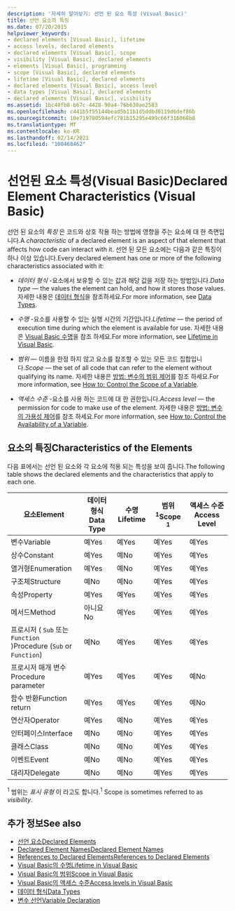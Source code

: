 ```yaml
---
description: '자세히 알아보기: 선언 된 요소 특성 (Visual Basic)'
title: 선언 요소의 특징
ms.date: 07/20/2015
helpviewer_keywords:
- declared elements [Visual Basic], lifetime
- access levels, declared elements
- declared elements [Visual Basic], scope
- visibility [Visual Basic], declared elements
- elements [Visual Basic], programming
- scope [Visual Basic], declared elements
- lifetime [Visual Basic], declared elements
- declared elements [Visual Basic], access level
- data types [Visual Basic], declared elements
- declared elements [Visual Basic], visibility
ms.assetid: 1bc40fb8-b67c-4428-90a4-76b630ae2583
ms.openlocfilehash: c441b5f55144bead5b11b1d5ddbd0119d6def86b
ms.sourcegitcommit: 10e719780594efc781b15295e499c66f316068b8
ms.translationtype: MT
ms.contentlocale: ko-KR
ms.lasthandoff: 02/14/2021
ms.locfileid: "100468462"
---
```

# <a name="declared-element-characteristics-visual-basic"></a><span data-ttu-id="29223-103">선언된 요소 특성(Visual Basic)</span><span class="sxs-lookup"><span data-stu-id="29223-103">Declared Element Characteristics (Visual Basic)</span></span>

<span data-ttu-id="29223-104">선언 된 요소의 *특징* 은 코드와 상호 작용 하는 방법에 영향을 주는 요소에 대 한 측면입니다.</span><span class="sxs-lookup"><span data-stu-id="29223-104">A *characteristic* of a declared element is an aspect of that element that affects how code can interact with it.</span></span> <span data-ttu-id="29223-105">선언 된 모든 요소에는 다음과 같은 특징이 하나 이상 있습니다.</span><span class="sxs-lookup"><span data-stu-id="29223-105">Every declared element has one or more of the following characteristics associated with it:</span></span>  
  
- <span data-ttu-id="29223-106">*데이터 형식* -요소에서 보유할 수 있는 값과 해당 값을 저장 하는 방법입니다.</span><span class="sxs-lookup"><span data-stu-id="29223-106">*Data type* — the values the element can hold, and how it stores those values.</span></span> <span data-ttu-id="29223-107">자세한 내용은 [데이터 형식](../../../language-reference/data-types/index.md)을 참조하세요.</span><span class="sxs-lookup"><span data-stu-id="29223-107">For more information, see [Data Types](../../../language-reference/data-types/index.md).</span></span>  
  
- <span data-ttu-id="29223-108">*수명* -요소를 사용할 수 있는 실행 시간의 기간입니다.</span><span class="sxs-lookup"><span data-stu-id="29223-108">*Lifetime* — the period of execution time during which the element is available for use.</span></span> <span data-ttu-id="29223-109">자세한 내용은 [Visual Basic 수명](lifetime.md)을 참조 하세요.</span><span class="sxs-lookup"><span data-stu-id="29223-109">For more information, see [Lifetime in Visual Basic](lifetime.md).</span></span>  
  
- <span data-ttu-id="29223-110">*범위* — 이름을 한정 하지 않고 요소를 참조할 수 있는 모든 코드 집합입니다.</span><span class="sxs-lookup"><span data-stu-id="29223-110">*Scope* — the set of all code that can refer to the element without qualifying its name.</span></span> <span data-ttu-id="29223-111">자세한 내용은 [방법: 변수의 범위 제어](how-to-control-the-scope-of-a-variable.md)를 참조 하세요.</span><span class="sxs-lookup"><span data-stu-id="29223-111">For more information, see [How to: Control the Scope of a Variable](how-to-control-the-scope-of-a-variable.md).</span></span>  
  
- <span data-ttu-id="29223-112">*액세스 수준* -요소를 사용 하는 코드에 대 한 권한입니다.</span><span class="sxs-lookup"><span data-stu-id="29223-112">*Access level* — the permission for code to make use of the element.</span></span> <span data-ttu-id="29223-113">자세한 내용은 [방법: 변수의 가용성 제어](how-to-control-the-availability-of-a-variable.md)를 참조 하세요.</span><span class="sxs-lookup"><span data-stu-id="29223-113">For more information, see [How to: Control the Availability of a Variable](how-to-control-the-availability-of-a-variable.md).</span></span>  
  
## <a name="characteristics-of-the-elements"></a><span data-ttu-id="29223-114">요소의 특징</span><span class="sxs-lookup"><span data-stu-id="29223-114">Characteristics of the Elements</span></span>  

 <span data-ttu-id="29223-115">다음 표에서는 선언 된 요소와 각 요소에 적용 되는 특성을 보여 줍니다.</span><span class="sxs-lookup"><span data-stu-id="29223-115">The following table shows the declared elements and the characteristics that apply to each one.</span></span>  
  
|<span data-ttu-id="29223-116">요소</span><span class="sxs-lookup"><span data-stu-id="29223-116">Element</span></span>|<span data-ttu-id="29223-117">데이터 형식</span><span class="sxs-lookup"><span data-stu-id="29223-117">Data Type</span></span>|<span data-ttu-id="29223-118">수명</span><span class="sxs-lookup"><span data-stu-id="29223-118">Lifetime</span></span>|<span data-ttu-id="29223-119">범위 <sup>1</sup></span><span class="sxs-lookup"><span data-stu-id="29223-119">Scope <sup>1</sup></span></span>|<span data-ttu-id="29223-120">액세스 수준</span><span class="sxs-lookup"><span data-stu-id="29223-120">Access Level</span></span>|  
|-------------|---------------|--------------|------------------------|------------------|  
|<span data-ttu-id="29223-121">변수</span><span class="sxs-lookup"><span data-stu-id="29223-121">Variable</span></span>|<span data-ttu-id="29223-122">예</span><span class="sxs-lookup"><span data-stu-id="29223-122">Yes</span></span>|<span data-ttu-id="29223-123">예</span><span class="sxs-lookup"><span data-stu-id="29223-123">Yes</span></span>|<span data-ttu-id="29223-124">예</span><span class="sxs-lookup"><span data-stu-id="29223-124">Yes</span></span>|<span data-ttu-id="29223-125">예</span><span class="sxs-lookup"><span data-stu-id="29223-125">Yes</span></span>|  
|<span data-ttu-id="29223-126">상수</span><span class="sxs-lookup"><span data-stu-id="29223-126">Constant</span></span>|<span data-ttu-id="29223-127">예</span><span class="sxs-lookup"><span data-stu-id="29223-127">Yes</span></span>|<span data-ttu-id="29223-128">예</span><span class="sxs-lookup"><span data-stu-id="29223-128">No</span></span>|<span data-ttu-id="29223-129">예</span><span class="sxs-lookup"><span data-stu-id="29223-129">Yes</span></span>|<span data-ttu-id="29223-130">예</span><span class="sxs-lookup"><span data-stu-id="29223-130">Yes</span></span>|  
|<span data-ttu-id="29223-131">열거형</span><span class="sxs-lookup"><span data-stu-id="29223-131">Enumeration</span></span>|<span data-ttu-id="29223-132">예</span><span class="sxs-lookup"><span data-stu-id="29223-132">Yes</span></span>|<span data-ttu-id="29223-133">예</span><span class="sxs-lookup"><span data-stu-id="29223-133">No</span></span>|<span data-ttu-id="29223-134">예</span><span class="sxs-lookup"><span data-stu-id="29223-134">Yes</span></span>|<span data-ttu-id="29223-135">예</span><span class="sxs-lookup"><span data-stu-id="29223-135">Yes</span></span>|  
|<span data-ttu-id="29223-136">구조체</span><span class="sxs-lookup"><span data-stu-id="29223-136">Structure</span></span>|<span data-ttu-id="29223-137">예</span><span class="sxs-lookup"><span data-stu-id="29223-137">No</span></span>|<span data-ttu-id="29223-138">예</span><span class="sxs-lookup"><span data-stu-id="29223-138">No</span></span>|<span data-ttu-id="29223-139">예</span><span class="sxs-lookup"><span data-stu-id="29223-139">Yes</span></span>|<span data-ttu-id="29223-140">예</span><span class="sxs-lookup"><span data-stu-id="29223-140">Yes</span></span>|  
|<span data-ttu-id="29223-141">속성</span><span class="sxs-lookup"><span data-stu-id="29223-141">Property</span></span>|<span data-ttu-id="29223-142">예</span><span class="sxs-lookup"><span data-stu-id="29223-142">Yes</span></span>|<span data-ttu-id="29223-143">예</span><span class="sxs-lookup"><span data-stu-id="29223-143">Yes</span></span>|<span data-ttu-id="29223-144">예</span><span class="sxs-lookup"><span data-stu-id="29223-144">Yes</span></span>|<span data-ttu-id="29223-145">예</span><span class="sxs-lookup"><span data-stu-id="29223-145">Yes</span></span>|  
|<span data-ttu-id="29223-146">메서드</span><span class="sxs-lookup"><span data-stu-id="29223-146">Method</span></span>|<span data-ttu-id="29223-147">아니요</span><span class="sxs-lookup"><span data-stu-id="29223-147">No</span></span>|<span data-ttu-id="29223-148">예</span><span class="sxs-lookup"><span data-stu-id="29223-148">Yes</span></span>|<span data-ttu-id="29223-149">예</span><span class="sxs-lookup"><span data-stu-id="29223-149">Yes</span></span>|<span data-ttu-id="29223-150">예</span><span class="sxs-lookup"><span data-stu-id="29223-150">Yes</span></span>|  
|<span data-ttu-id="29223-151">프로시저 ( `Sub` 또는 `Function` )</span><span class="sxs-lookup"><span data-stu-id="29223-151">Procedure (`Sub` or `Function`)</span></span>|<span data-ttu-id="29223-152">예</span><span class="sxs-lookup"><span data-stu-id="29223-152">No</span></span>|<span data-ttu-id="29223-153">예</span><span class="sxs-lookup"><span data-stu-id="29223-153">Yes</span></span>|<span data-ttu-id="29223-154">예</span><span class="sxs-lookup"><span data-stu-id="29223-154">Yes</span></span>|<span data-ttu-id="29223-155">예</span><span class="sxs-lookup"><span data-stu-id="29223-155">Yes</span></span>|  
|<span data-ttu-id="29223-156">프로시저 매개 변수</span><span class="sxs-lookup"><span data-stu-id="29223-156">Procedure parameter</span></span>|<span data-ttu-id="29223-157">예</span><span class="sxs-lookup"><span data-stu-id="29223-157">Yes</span></span>|<span data-ttu-id="29223-158">예</span><span class="sxs-lookup"><span data-stu-id="29223-158">Yes</span></span>|<span data-ttu-id="29223-159">예</span><span class="sxs-lookup"><span data-stu-id="29223-159">Yes</span></span>|<span data-ttu-id="29223-160">예</span><span class="sxs-lookup"><span data-stu-id="29223-160">No</span></span>|  
|<span data-ttu-id="29223-161">함수 반환</span><span class="sxs-lookup"><span data-stu-id="29223-161">Function return</span></span>|<span data-ttu-id="29223-162">예</span><span class="sxs-lookup"><span data-stu-id="29223-162">Yes</span></span>|<span data-ttu-id="29223-163">예</span><span class="sxs-lookup"><span data-stu-id="29223-163">Yes</span></span>|<span data-ttu-id="29223-164">예</span><span class="sxs-lookup"><span data-stu-id="29223-164">Yes</span></span>|<span data-ttu-id="29223-165">예</span><span class="sxs-lookup"><span data-stu-id="29223-165">No</span></span>|  
|<span data-ttu-id="29223-166">연산자</span><span class="sxs-lookup"><span data-stu-id="29223-166">Operator</span></span>|<span data-ttu-id="29223-167">예</span><span class="sxs-lookup"><span data-stu-id="29223-167">Yes</span></span>|<span data-ttu-id="29223-168">예</span><span class="sxs-lookup"><span data-stu-id="29223-168">No</span></span>|<span data-ttu-id="29223-169">예</span><span class="sxs-lookup"><span data-stu-id="29223-169">Yes</span></span>|<span data-ttu-id="29223-170">예</span><span class="sxs-lookup"><span data-stu-id="29223-170">Yes</span></span>|  
|<span data-ttu-id="29223-171">인터페이스</span><span class="sxs-lookup"><span data-stu-id="29223-171">Interface</span></span>|<span data-ttu-id="29223-172">예</span><span class="sxs-lookup"><span data-stu-id="29223-172">No</span></span>|<span data-ttu-id="29223-173">예</span><span class="sxs-lookup"><span data-stu-id="29223-173">No</span></span>|<span data-ttu-id="29223-174">예</span><span class="sxs-lookup"><span data-stu-id="29223-174">Yes</span></span>|<span data-ttu-id="29223-175">예</span><span class="sxs-lookup"><span data-stu-id="29223-175">Yes</span></span>|  
|<span data-ttu-id="29223-176">클래스</span><span class="sxs-lookup"><span data-stu-id="29223-176">Class</span></span>|<span data-ttu-id="29223-177">예</span><span class="sxs-lookup"><span data-stu-id="29223-177">No</span></span>|<span data-ttu-id="29223-178">예</span><span class="sxs-lookup"><span data-stu-id="29223-178">No</span></span>|<span data-ttu-id="29223-179">예</span><span class="sxs-lookup"><span data-stu-id="29223-179">Yes</span></span>|<span data-ttu-id="29223-180">예</span><span class="sxs-lookup"><span data-stu-id="29223-180">Yes</span></span>|  
|<span data-ttu-id="29223-181">이벤트</span><span class="sxs-lookup"><span data-stu-id="29223-181">Event</span></span>|<span data-ttu-id="29223-182">예</span><span class="sxs-lookup"><span data-stu-id="29223-182">No</span></span>|<span data-ttu-id="29223-183">예</span><span class="sxs-lookup"><span data-stu-id="29223-183">No</span></span>|<span data-ttu-id="29223-184">예</span><span class="sxs-lookup"><span data-stu-id="29223-184">Yes</span></span>|<span data-ttu-id="29223-185">예</span><span class="sxs-lookup"><span data-stu-id="29223-185">Yes</span></span>|  
|<span data-ttu-id="29223-186">대리자</span><span class="sxs-lookup"><span data-stu-id="29223-186">Delegate</span></span>|<span data-ttu-id="29223-187">예</span><span class="sxs-lookup"><span data-stu-id="29223-187">No</span></span>|<span data-ttu-id="29223-188">예</span><span class="sxs-lookup"><span data-stu-id="29223-188">No</span></span>|<span data-ttu-id="29223-189">예</span><span class="sxs-lookup"><span data-stu-id="29223-189">Yes</span></span>|<span data-ttu-id="29223-190">예</span><span class="sxs-lookup"><span data-stu-id="29223-190">Yes</span></span>|  
  
 <span data-ttu-id="29223-191"><sup>1</sup> 범위는 *표시 유형* 이 라고도 합니다.</span><span class="sxs-lookup"><span data-stu-id="29223-191"><sup>1</sup> Scope is sometimes referred to as *visibility*.</span></span>  
  
## <a name="see-also"></a><span data-ttu-id="29223-192">추가 정보</span><span class="sxs-lookup"><span data-stu-id="29223-192">See also</span></span>

- [<span data-ttu-id="29223-193">선언 요소</span><span class="sxs-lookup"><span data-stu-id="29223-193">Declared Elements</span></span>](index.md)
- [<span data-ttu-id="29223-194">Declared Element Names</span><span class="sxs-lookup"><span data-stu-id="29223-194">Declared Element Names</span></span>](declared-element-names.md)
- [<span data-ttu-id="29223-195">References to Declared Elements</span><span class="sxs-lookup"><span data-stu-id="29223-195">References to Declared Elements</span></span>](references-to-declared-elements.md)
- [<span data-ttu-id="29223-196">Visual Basic의 수명</span><span class="sxs-lookup"><span data-stu-id="29223-196">Lifetime in Visual Basic</span></span>](lifetime.md)
- [<span data-ttu-id="29223-197">Visual Basic의 범위</span><span class="sxs-lookup"><span data-stu-id="29223-197">Scope in Visual Basic</span></span>](scope.md)
- [<span data-ttu-id="29223-198">Visual Basic의 액세스 수준</span><span class="sxs-lookup"><span data-stu-id="29223-198">Access levels in Visual Basic</span></span>](access-levels.md)
- [<span data-ttu-id="29223-199">데이터 형식</span><span class="sxs-lookup"><span data-stu-id="29223-199">Data Types</span></span>](../data-types/index.md)
- [<span data-ttu-id="29223-200">변수 선언</span><span class="sxs-lookup"><span data-stu-id="29223-200">Variable Declaration</span></span>](../variables/variable-declaration.md)
